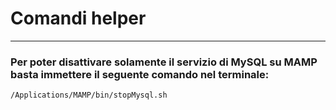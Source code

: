 # Comandi helper
---
### Per poter disattivare solamente il servizio di MySQL su MAMP basta immettere il seguente comando nel terminale:
```
/Applications/MAMP/bin/stopMysql.sh
```